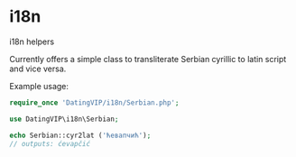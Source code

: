 i18n
=============

i18n helpers

Currently offers a simple class to transliterate Serbian cyrillic to latin script and vice versa.

Example usage:

```php
require_once 'DatingVIP/i18n/Serbian.php';

use DatingVIP\i18n\Serbian;

echo Serbian::cyr2lat ('ћевапчић');
// outputs: ćevapčić
```